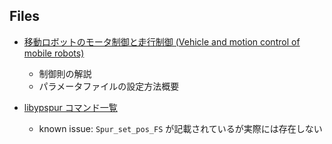 ## Files

* [移動ロボットのモータ制御と走行制御 (Vehicle and motion control of mobile robots)](https://at-wat.github.io/ROS-quick-start-up/lecture_1.html)
    * 制御則の解説
    * パラメータファイルの設定方法概要

* [libypspur コマンド一覧](https://github.com/at-wat/yp-spur/wiki/files/libypspur_cheatsheet.pdf)
    * known issue: `Spur_set_pos_FS` が記載されているが実際には存在しない